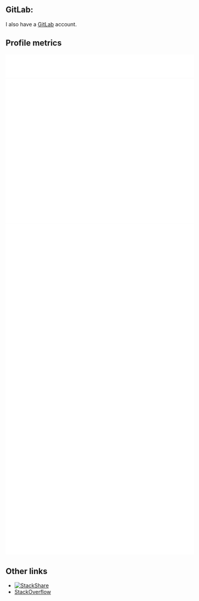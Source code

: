 ## GitLab:

I also have a [GitLab](https://gitlab.com/JaanJah) account.

## Profile metrics

![WakaTime](/metrics.plugin.wakatime.svg)
![Metrics](/github-metrics.svg)
![Achievements](/metrics.plugin.achievements.svg)

## Other links

- [![StackShare](http://img.shields.io/badge/tech-stack-0690fa.svg?style=flat)](https://stackshare.io/jaanjah/personal-stack)
- [StackOverflow](https://stackoverflow.com/users/11144073/jaan)
